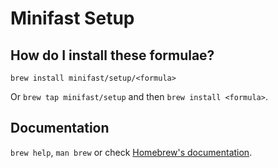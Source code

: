 # Minifast Setup

## How do I install these formulae?

`brew install minifast/setup/<formula>`

Or `brew tap minifast/setup` and then `brew install <formula>`.

## Documentation

`brew help`, `man brew` or check [Homebrew's documentation](https://docs.brew.sh).
